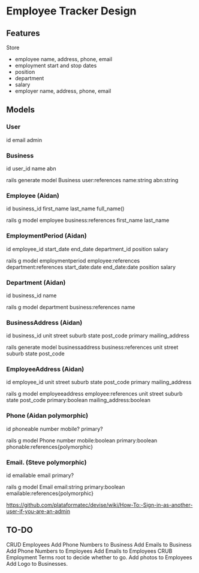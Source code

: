 # Employee Tracker Design


## Features

Store
- employee name, address, phone, email
- employment start and stop dates
- position
- department
- salary
- employer name, address, phone, email

## Models

### User
id
email
admin

### Business
id
user_id
name
abn

rails generate model Business user:references name:string abn:string

### Employee (Aidan)

id
business_id
first_name
last_name
full_name()

rails g model employee business:references first_name last_name 

### EmploymentPeriod (Aidan)
id
employee_id
start_date
end_date
department_id
position
salary

rails g model employmentperiod employee:references department:references start_date:date end_date:date position salary

### Department (Aidan)

id
business_id
name

rails g model department business:references name

### BusinessAddress (Aidan)
id
business_id
unit
street
suburb
state
post_code
primary
mailing_address

rails generate model businessaddress business:references unit street suburb state post_code

### EmployeeAddress (Aidan)
id
employee_id
unit
street
suburb
state
post_code
primary
mailing_address

rails g model employeeaddress employee:references unit street suburb state post_code primary:boolean mailing_address:boolean 

### Phone (Aidan polymorphic)
id
phoneable
number
mobile?
primary?

rails g model Phone number mobile:boolean primary:boolean phonable:references{polymorphic}

### Email. (Steve polymorphic)
id
emailable
email
primary?

rails g model Email email:string primary:boolean emailable:references{polymorphic}




https://github.com/plataformatec/devise/wiki/How-To:-Sign-in-as-another-user-if-you-are-an-admin


## TO-DO
CRUD Employees
Add Phone Numbers to Business
Add Emails to Business
Add Phone Numbers to Employees
Add Emails to Employees
CRUB Employment Terms
root to decide whether to go.
Add photos to Employees
Add Logo to Businesses.





